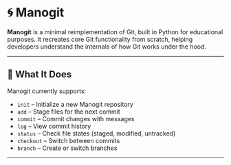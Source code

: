# 🌀 Manogit

**Manogit** is a minimal reimplementation of Git, built in Python for educational purposes. It recreates core Git functionality from scratch, helping developers understand the internals of how Git works under the hood.

---

## 🔧 What It Does

Manogit currently supports:

- `init` – Initialize a new Manogit repository
- `add` – Stage files for the next commit
- `commit` – Commit changes with messages
- `log` – View commit history
- `status` – Check file states (staged, modified, untracked)
- `checkout` – Switch between commits 
- `branch` – Create or switch branches 

---

